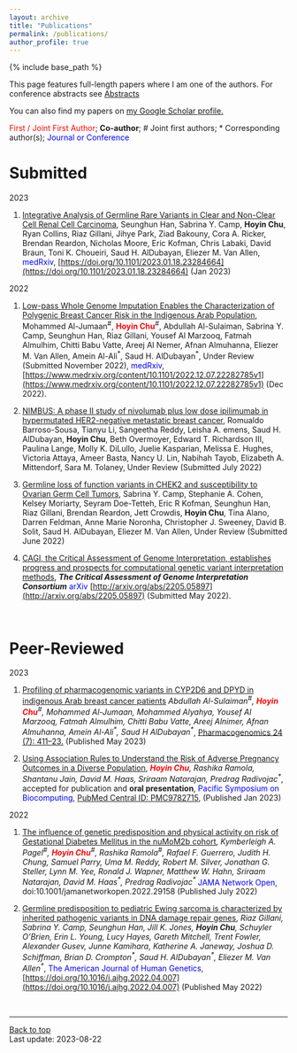 ```yaml
---
layout: archive
title: "Publications"
permalink: /publications/
author_profile: true
---
```


{% include base_path %}

This page features full-length papers where I am one of the authors. For conference abstracts see [Abstracts](/abstracts/)

You can also find my papers on <u><a href="{{author.googlescholar}}">my Google Scholar profile</a>.</u>

<span style="color:red">First / Joint First Author</span>; **Co-author**; \# Joint first authors; \* Corresponding author(s); <span style="color:blue">Journal or Conference</span>

# Submitted

2023
1. <ins>Integrative Analysis of Germline Rare Variants in Clear and Non-Clear Cell Renal Cell Carcinoma</ins>, Seunghun Han, Sabrina Y. Camp, **Hoyin Chu**, Ryan Collins, Riaz Gillani, Jihye Park, Ziad Bakouny, Cora A. Ricker, Brendan Reardon, Nicholas Moore, Eric Kofman, Chris Labaki, David Braun, Toni K. Choueiri, Saud H. AlDubayan, Eliezer M. Van Allen, <span style="color:blue">medRxiv</span>, [https://doi.org/10.1101/2023.01.18.23284664](https://doi.org/10.1101/2023.01.18.23284664) (Jan 2023)

2022

1. <ins>Low-pass Whole Genome Imputation Enables the Characterization of Polygenic Breast Cancer Risk in the Indigenous Arab Population</ins>, Mohammed Al-Jumaan<sup>#</sup>, <span style="color:red">**Hoyin Chu**</span><sup>#</sup>, Abdullah Al-Sulaiman, Sabrina Y. Camp, Seunghun Han, Riaz Gillani, Yousef Al Marzooq, Fatmah Almulhim, Chitti Babu Vatte, Areej Al Nemer, Afnan Almuhanna, Eliezer M. Van Allen, Amein Al-Ali<sup>\*</sup>, Saud H. AlDubayan<sup>\*</sup>, Under Review (Submitted November 2022), <span style="color:blue">medRxiv</span>, [https://www.medrxiv.org/content/10.1101/2022.12.07.22282785v1](https://www.medrxiv.org/content/10.1101/2022.12.07.22282785v1)  (Dec 2022).

2. <ins>NIMBUS: A phase II study of nivolumab plus low dose ipilimumab in hypermutated HER2-negative metastatic breast cancer</ins>, Romualdo Barroso-Sousa, Tianyu Li, Sangeetha Reddy, Leisha A. emens, Saud H. AlDubayan, **Hoyin Chu**, Beth Overmoyer, Edward T. Richardson III, Paulina Lange, Molly K. DiLullo, Juelie Kasparian, Melissa E. Hughes, Victoria Attaya, Ameer Basta, Nancy U. Lin, Nabihah Tayob, Elizabeth A. Mittendorf, Sara M. Tolaney, Under Review (Submitted July 2022)

3. <ins>Germline loss of function variants in CHEK2 and susceptibility to Ovarian Germ Cell Tumors</ins>, Sabrina Y. Camp, Stephanie A. Cohen, Kelsey Moriarty, Seyram Doe-Tetteh, Eric R Kofman, Seunghun Han, Riaz Gillani, Brendan Reardon, Jett Crowdis, **Hoyin Chu**, Tina Alano, Darren Feldman, Anne Marie Noronha, Christopher J. Sweeney, David B. Solit, Saud H. AlDubayan, Eliezer M. Van Allen, Under Review (Submitted June 2022)

4. <ins>CAGI, the Critical Assessment of Genome Interpretation, establishes progress and prospects for computational genetic variant interpretation methods</ins>, <em>**The Critical Assessment of Genome Interpretation Consortium**</em> <span style="color:blue">arXiv</span> [http://arxiv.org/abs/2205.05897](http://arxiv.org/abs/2205.05897)  (Submitted May 2022).


<br/>

# Peer-Reviewed

2023

1. <ins>Profiling of pharmacogenomic variants in CYP2D6 and DPYD in indigenous Arab breast cancer patients</ins> <em>Abdullah Al-Sulaiman<sup>#</sup>, <span style="color:red">**Hoyin Chu**</span><sup>#</sup>, Mohammed Al-Jumaan, Mohammed Alyahya, Yousef Al Marzooq, Fatmah Almulhim, Chitti Babu Vatte, Areej Alnimer, Afnan Almuhanna, Amein Al-Ali<sup>\*</sup>, Saud H AlDubayan<sup>\*</sup></em>, [Pharmacogenomics 24 (7): 411–23.](https://pubmed.ncbi.nlm.nih.gov/37222147/) (Published May 2023)

2. <ins>Using Association Rules to Understand the Risk of Adverse Pregnancy Outcomes in a Diverse Population</ins>,  <em><span style="color:red">**Hoyin Chu**</span>, Rashika Ramola, Shantanu Jain, David M. Haas, Sriraam Natarajan, Predrag Radivojac<sup>\*</sup></em>, accepted for publication and **oral presentation**, <span style="color:blue">Pacific Symposium on Biocomputing</span>, [PubMed Central ID: PMC9782715](https://www.ncbi.nlm.nih.gov/pmc/articles/PMC9782715/), (Published Jan 2023)

2022

1. <ins>[The influence of genetic predisposition and physical activity on risk of Gestational Diabetes Mellitus in the nuMoM2b cohort](https://jamanetwork.com/journals/jamanetworkopen/fullarticle/2795756)</ins>, <em>Kymberleigh A. Pagel<sup>#</sup>, <span style="color:red">**Hoyin Chu**</span><sup>#</sup>, Rashika Ramola<sup>#</sup>,  Rafael F. Guerrero, Judith H. Chung, Samuel Parry, Uma M. Reddy, Robert M. Silver, Jonathan G. Steller, Lynn M. Yee, Ronald J. Wapner, Matthew W. Hahn, Sriraam Natarajan, David M. Haas<sup>\*</sup>, Predrag Radivojac<sup>\*</sup></em> <span style="color:blue">JAMA Network Open</span>, doi:10.1001/jamanetworkopen.2022.29158 (Published July 2022)

2. <ins>[Germline predisposition to pediatric Ewing sarcoma is characterized by inherited pathogenic variants in DNA damage repair genes](https://doi.org/10.1016/j.ajhg.2022.04.007)</ins>, <em>Riaz Gillani, Sabrina Y. Camp, Seunghun Han, Jill K. Jones, **Hoyin Chu**, Schuyler O’Brien, Erin L. Young, Lucy Hayes, Gareth Mitchell, Trent Fowler, Alexander Gusev, Junne Kamihara, Katherine A. Janeway, Joshua D. Schiffman, Brian D. Crompton<sup>\*</sup>, Saud H. AlDubayan<sup>\*</sup>, Eliezer M. Van Allen<sup>\*</sup></em>, <span style="color:blue">The American Journal of Human Genetics</span>, [https://doi.org/10.1016/j.ajhg.2022.04.007](https://doi.org/10.1016/j.ajhg.2022.04.007) (Published May 2022)

<br/>

---
<a href="#top">Back to top</a>
<br/>
Last update: 2023-08-22

<!-- {% if author.googlescholar %}
  You can also find my articles on <u><a href="{{author.googlescholar}}">my Google Scholar profile</a>.</u>
{% endif %} -->
<!-- 
{% include base_path %}

{% for post in site.publications reversed %}
  {% include archive-single.html %}
{% endfor %} -->
